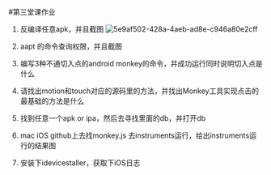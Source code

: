 #第三堂课作业

1. 反编译任意apk，并且截图
 ![5e9af502-428a-4aeb-ad8e-c946a80e2cff](https://cloud.githubusercontent.com/assets/15674756/13882142/22382042-ed5f-11e5-87d8-ef2e763f761f.png)

2. aapt 的命令查询权限，并且截图

3. 编写3种不通切入点的android monkey的命令，并成功运行同时说明切入点是什么

4. 请找出motion和touch对应的源码里的方法，并找出Monkey工具实现点击的最基础的方法是什么

5. 找到任意一个apk or ipa，然后去寻找里面的db，并打开db

6. mac iOS github上去找monkey.js 去instruments运行，给出instruments运行的结果图

7. 安装下idevicestaller，获取下iOS日志

